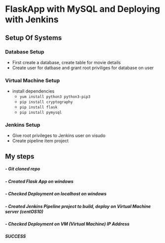 # FlaskApp with MySQL and Deploying with Jenkins

## Setup Of Systems
### Database Setup 
- First create a database, create table for movie details
- Create user for datbase and grant root priviliges for database on user
  
### Virtual Machine Setup
- install dependencies
  - `yum install python3 python3-pip3`
  - `pip install cryptography`
  - `pip install flask`
  - `pip install pymysql`

### Jenkins Setup
- Give root privileges to Jenkins user on visudo
- Create pipeline item project

## My steps
##### - Git cloned repo
##### - Created Flask App on windows
##### - Checked Deployment on localhost on windows
##### - Created Jenkins Pipeline project to build, deploy on Virtual Machine server (centOS10)
##### - Checked Deployment on VM (Virtual Machine) IP Address
##### SUCCESS
